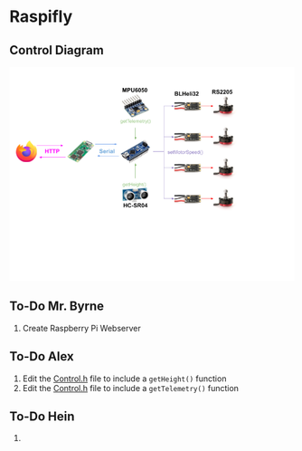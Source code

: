 # Raspifly

## Control Diagram

![control diagram](docs/images/DroneControlDiagram.png)

## To-Do Mr. Byrne

1. Create Raspberry Pi Webserver

## To-Do Alex

1. Edit the [Control.h](include/Control.h) file to include a `getHeight()` function
2. Edit the [Control.h](include/Control.h) file to include a `getTelemetry()` function

## To-Do Hein

1. 
